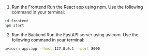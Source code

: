 1. Run the Frontend
Run the React app using npm. Use the following command in your terminal:
```bash
cd frontend
npm start
```

2. Run the Backend
Run the FastAPI server using uvicorn. Use the following command in your terminal:

```bash
uvicorn app:app --host 127.0.0.1 --port 8000
```